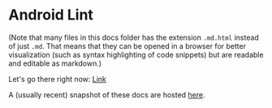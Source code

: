 Android Lint
============

(Note that many files in this docs folder has the extension `.md.html`
instead of just `.md`. That means that they can be opened in a
browser for better visualization (such as syntax highlighting of code
snippets) but are readable and editable as markdown.)

Let's go there right now: [Link](README.md.html)

A (usually recent) snapshot of these docs are hosted
[here](https://googlesamples.github.io/android-custom-lint-rules/).
